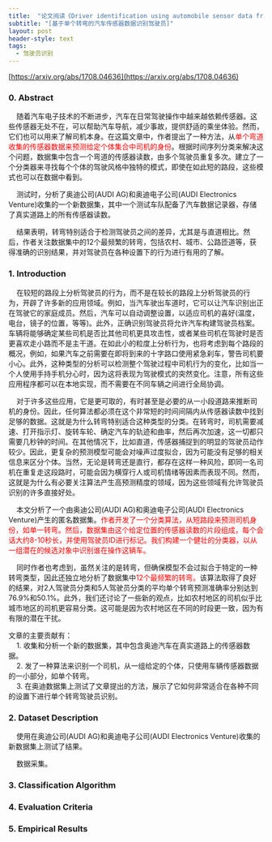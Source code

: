 ```yaml
---
title:  "论文阅读《Driver identification using automobile sensor data from a single turn》"
subtitle: "[基于单个转弯的汽车传感器数据识别驾驶员]"
layout: post
header-style: text
tags:
  - 驾驶员识别
---
```


[https://arxiv.org/abs/1708.04636](https://arxiv.org/abs/1708.04636)

### 0. Abstract ###
&#160;&#160;&#160;&#160;随着汽车电子技术的不断进步，汽车在日常驾驶操作中越来越依赖传感器。这些传感器无处不在，可以帮助汽车导航，减少事故，提供舒适的乘坐体验。然而，它们也可以用来了解司机本身。在这篇文章中，作者提出了一种方法，从<font color=red>单个弯道收集的传感器数据来预测给定个体集合中司机的身份</font>。根据时间序列分类来解决这个问题，数据集中包含一个弯道的传感器读数，由多个驾驶员重复多次。建立了一个分类器来寻找每个个体的驾驶风格中独特的模式，即使在如此短的路段，这些模式也可以在数据中看到。

&#160;&#160;&#160;&#160;测试时，分析了奥迪公司(AUDI AG)和奥迪电子公司(AUDI Electronics Venture)收集的一个新数据集，其中一个测试车队配备了汽车数据记录器，存储了真实道路上的所有传感器读数。

&#160;&#160;&#160;&#160;结果表明，转弯特别适合于检测驾驶员之间的差异，尤其是与直道相比。然后，作者关注数据集中的12个最频繁的转弯，包括农村、城市、公路匝道等，获得准确的识别结果，并对驾驶员在各种设置下的行为进行有用的了解。

### 1. Introduction ###
&#160;&#160;&#160;&#160;在较短的路段上分析驾驶员的行为，而不是在较长的路段上分析驾驶员的行为，开辟了许多新的应用领域。例如，当汽车驶出车道时，它可以让汽车识别出正在驾驶它的家庭成员。然后，汽车可以自动调整设置，以适应司机的喜好(温度，电台，镜子的位置，等等)。此外，正确识别驾驶员将允许汽车构建驾驶员档案。车辆将能够确定某些司机是否比其他司机更具攻击性，或者某些司机在驾驶时是否更喜欢走小路而不是主干道。在如此小的粒度上分析行为，也将考虑到每个路段的概况，例如，如果汽车之前需要在即将到来的十字路口使用紧急刹车，警告司机要小心。此外，这种类型的分析可以检测整个驾驶过程中司机行为的变化，比如当一个人使用手持手机分心时，因为这将表现为驾驶模式的突然变化。注意，所有这些应用程序都可以在本地实现，而不需要在不同车辆之间进行全局协调。


&#160;&#160;&#160;&#160;对于许多这些应用，它是更可取的，有时甚至是必要的从一小段道路来推断司机的身份。因此，任何算法都必须在这个非常短的时间间隔内从传感器读数中找到足够的数据。这就是为什么转弯特别适合这种类型的分类。在转弯时，司机需要减速、打开指示灯、旋转车轮、确定汽车的轨迹和曲率，然后再次加速，这一切都只需要几秒钟的时间。在其他情况下，比如直道，传感器捕捉到的明显的驾驶员动作较少。因此，更复杂的预测模型可能会对噪声过度拟合，因为可能没有足够的相关信息来区分个体。当然，无论是转弯还是直行，都存在这样一种风险，即同一名司机在重复走这段路时，可能会因为横穿行人或司机情绪等因素而表现不同。然而，这就是为什么有必要关注算法产生高预测精度的领域，因为这些领域有允许驾驶员识别的许多直接好处。


&#160;&#160;&#160;&#160;本文分析了一个由奥迪公司(AUDI AG)和奥迪电子公司(AUDI Electronics Venture)产生的匿名数据集。<font color=red>作者开发了一个分类算法，从短路段来预测司机身份，如单一转弯。然后，数据集由这个给定位置的传感器读数的片段组成，每个会话大约8-10秒长，并使用驾驶员ID进行标记。我们构建一个健壮的分类器，以从一组潜在的候选对象中识别谁在操作这辆车。</font>


&#160;&#160;&#160;&#160;同时作者也考虑到，虽然关注的是转弯，但确保模型不会过拟合于特定的一种转弯类型，因此还独立地分析了数据集中<font color=red>12个最频繁的转弯。</font>该算法取得了良好的结果，对2人驾驶员分类和5人驾驶员分类的平均单个转弯预测准确率分别达到76.9%和50.1%。此外，我们还讨论了一些新的观点，比如农村地区的司机似乎比城市地区的司机更容易分类。这可能是因为农村地区在不同的时段更一致，因为有有限的潜在干扰。


文章的主要贡献有：  
&#160;&#160;&#160;&#160;1. 收集和分析一个新的数据集，其中包含奥迪汽车在真实道路上的传感器数据。  
&#160;&#160;&#160;&#160;2. 发了一种算法来识别一个司机，从一组给定的个体，只使用车辆传感器数据的一小部分，如单个转弯。  
&#160;&#160;&#160;&#160;3. 在奥迪数据集上测试了文章提出的方法，展示了它如何非常适合在各种不同的设置下进行单个转弯驾驶员识别。


### 2. Dataset Description ###
&#160;&#160;&#160;&#160;使用在奥迪公司(AUDI AG)和奥迪电子公司(AUDI Electronics Venture)收集的新数据集上测试了结果。


&#160;&#160;&#160;&#160;<font face="黑体">数据采集。</font>


### 3. Classification Algorithm ###



### 4. Evaluation Criteria ###


### 5. Empirical Results ###

